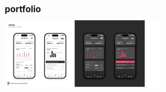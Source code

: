 # portfolio



![image](https://github.com/patrykdzieza/portfolio/blob/a115efbaf4486ce4bc1287b59524a770982b717a/Spendi-Budget-Tracker-Figma.png)
